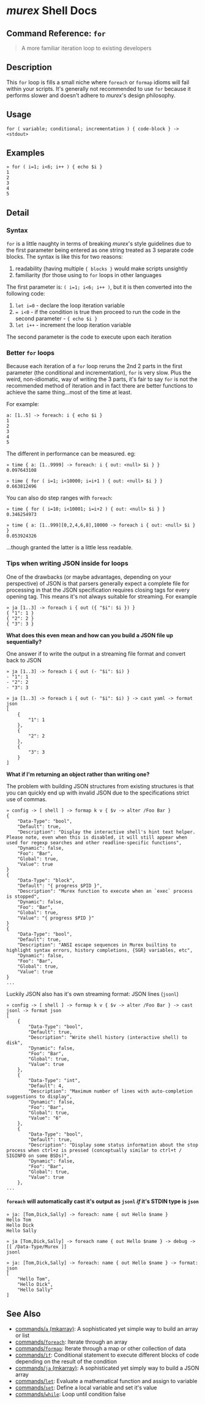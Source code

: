 # _murex_ Shell Docs

## Command Reference: `for`

> A more familiar iteration loop to existing developers

## Description

This `for` loop is fills a small niche where `foreach` or `formap` idioms will
fail within your scripts. It's generally not recommended to use `for` because
it performs slower and doesn't adhere to _murex_'s design philosophy.

## Usage

    for ( variable; conditional; incrementation ) { code-block } -> <stdout>

## Examples

    » for ( i=1; i<6; i++ ) { echo $i }
    1
    2
    3
    4
    5

## Detail

### Syntax

`for` is a little naughty in terms of breaking _murex_'s style guidelines due
to the first parameter being entered as one string treated as 3 separate code
blocks. The syntax is like this for two reasons:
  
1. readability (having multiple `{ blocks }` would make scripts unsightly
2. familiarity (for those using to `for` loops in other languages

The first parameter is: `( i=1; i<6; i++ )`, but it is then converted into the
following code:

1. `let i=0` - declare the loop iteration variable
2. `= i<0` - if the condition is true then proceed to run the code in
the second parameter - `{ echo $i }`
3. `let i++` - increment the loop iteration variable

The second parameter is the code to execute upon each iteration

### Better `for` loops

Because each iteration of a `for` loop reruns the 2nd 2 parts in the first
parameter (the conditional and incrementation), `for` is very slow. Plus the
weird, non-idiomatic, way of writing the 3 parts, it's fair to say `for` is
not the recommended method of iteration and in fact there are better functions
to achieve the same thing...most of the time at least.

For example:

    a: [1..5] -> foreach: i { echo $i }
    1
    2
    3
    4
    5
    
The different in performance can be measured. eg:

    » time { a: [1..9999] -> foreach: i { out: <null> $i } }
    0.097643108
    
    » time { for ( i=1; i<10000; i=i+1 ) { out: <null> $i } }
    0.663812496
    
You can also do step ranges with `foreach`:

    » time { for ( i=10; i<10001; i=i+2 ) { out: <null> $i } }
    0.346254973
    
    » time { a: [1..999][0,2,4,6,8],10000 -> foreach i { out: <null> $i } }
    0.053924326
    
...though granted the latter is a little less readable.

### Tips when writing JSON inside for loops

One of the drawbacks (or maybe advantages, depending on your perspective) of
JSON is that parsers generally expect a complete file for processing in that
the JSON specification requires closing tags for every opening tag. This means
it's not always suitable for streaming. For example

    » ja [1..3] -> foreach i { out ({ "$i": $i }) }
    { "1": 1 }
    { "2": 2 }
    { "3": 3 }
    
**What does this even mean and how can you build a JSON file up sequentially?**

One answer if to write the output in a streaming file format and convert back
to JSON

    » ja [1..3] -> foreach i { out (- "$i": $i) }
    - "1": 1
    - "2": 2
    - "3": 3
    
    » ja [1..3] -> foreach i { out (- "$i": $i) } -> cast yaml -> format json
    [
        {
            "1": 1
        },
        {
            "2": 2
        },
        {
            "3": 3
        }
    ]
    
**What if I'm returning an object rather than writing one?**

The problem with building JSON structures from existing structures is that you
can quickly end up with invalid JSON due to the specifications strict use of
commas.

    » config -> [ shell ] -> formap k v { $v -> alter /Foo Bar }
    {
        "Data-Type": "bool",
        "Default": true,
        "Description": "Display the interactive shell's hint text helper. Please note, even when this is disabled, it will still appear when used for regexp searches and other readline-specific functions",
        "Dynamic": false,
        "Foo": "Bar",
        "Global": true,
        "Value": true
    }
    {
        "Data-Type": "block",
        "Default": "{ progress $PID }",
        "Description": "Murex function to execute when an `exec` process is stopped",
        "Dynamic": false,
        "Foo": "Bar",
        "Global": true,
        "Value": "{ progress $PID }"
    }
    {
        "Data-Type": "bool",
        "Default": true,
        "Description": "ANSI escape sequences in Murex builtins to highlight syntax errors, history completions, {SGR} variables, etc",
        "Dynamic": false,
        "Foo": "Bar",
        "Global": true,
        "Value": true
    }
    ...
    
Luckily JSON also has it's own streaming format: JSON lines (`jsonl`)

    » config -> [ shell ] -> formap k v { $v -> alter /Foo Bar } -> cast jsonl -> format json
    [
        {
            "Data-Type": "bool",
            "Default": true,
            "Description": "Write shell history (interactive shell) to disk",
            "Dynamic": false,
            "Foo": "Bar",
            "Global": true,
            "Value": true
        },
        {
            "Data-Type": "int",
            "Default": 4,
            "Description": "Maximum number of lines with auto-completion suggestions to display",
            "Dynamic": false,
            "Foo": "Bar",
            "Global": true,
            "Value": "6"
        },
        {
            "Data-Type": "bool",
            "Default": true,
            "Description": "Display some status information about the stop process when ctrl+z is pressed (conceptually similar to ctrl+t / SIGINFO on some BSDs)",
            "Dynamic": false,
            "Foo": "Bar",
            "Global": true,
            "Value": true
        },
    ...
    
#### `foreach` will automatically cast it's output as `jsonl` _if_ it's STDIN type is `json`

    » ja: [Tom,Dick,Sally] -> foreach: name { out Hello $name }
    Hello Tom
    Hello Dick
    Hello Sally
    
    » ja [Tom,Dick,Sally] -> foreach name { out Hello $name } -> debug -> [[ /Data-Type/Murex ]]
    jsonl
    
    » ja: [Tom,Dick,Sally] -> foreach: name { out Hello $name } -> format: json
    [
        "Hello Tom",
        "Hello Dick",
        "Hello Sally"
    ]

## See Also

* [commands/`a` (mkarray)](../commands/a.md):
  A sophisticated yet simple way to build an array or list
* [commands/`foreach`](../commands/foreach.md):
  Iterate through an array
* [commands/`formap`](../commands/formap.md):
  Iterate through a map or other collection of data
* [commands/`if`](../commands/if.md):
  Conditional statement to execute different blocks of code depending on the result of the condition
* [commands/`ja` (mkarray)](../commands/ja.md):
  A sophisticated yet simply way to build a JSON array
* [commands/`let`](../commands/let.md):
  Evaluate a mathematical function and assign to variable
* [commands/`set`](../commands/set.md):
  Define a local variable and set it's value
* [commands/`while`](../commands/while.md):
  Loop until condition false